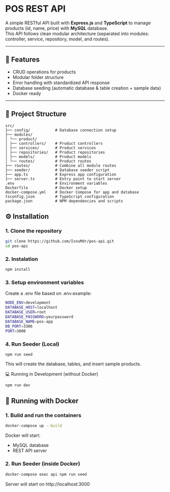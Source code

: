 # POS REST API

A simple RESTful API built with **Express.js** and **TypeScript** to manage products (id, name, price) with **MySQL** database.  
This API follows clean modular architecture (separated into modules: controller, service, repository, model, and routes).

---

## 🚀 Features

- CRUD operations for products
- Modular folder structure
- Error handling with standardized API response
- Database seeding (automatic database & table creation + sample data)
- Docker ready

---

## 📁 Project Structure

```
src/
├── config/           # Database connection setup
├── modules/
│ └── product/
│ ├── controllers/    # Product controllers
│ ├── services/       # Product services
│ ├── repositories/   # Product repositories
│ ├── models/         # Product models
│ └── routes/         # Product routes
├── routes/           # Combine all module routes
├── seeder/           # Database seeder script
├── app.ts            # Express app configuration
├── server.ts         # Entry point to start server
.env                  # Environment variables
Dockerfile            # Docker setup
docker-compose.yml    # Docker Compose for app and database
tsconfig.json         # TypeScript configuration
package.json          # NPM dependencies and scripts
```

## ⚙️ Installation

### 1. Clone the repository

```bash
git clone https://github.com/IsnuMdr/pos-api.git
cd pos-api
```

### 2. Instalation

```bash
npm install
```

### 3. Setup environment variables

Create a .env file based on .env.example:

```bash
NODE_ENV=development
DATABASE_HOST=localhost
DATABASE_USER=root
DATABASE_PASSWORD=yourpassword
DATABASE_NAME=pos-app
DB_PORT=3306
PORT=3000
```

### 4. Run Seeder (Local)

```
npm run seed
```

This will create the database, tables, and insert sample products.

💻 Running in Development (without Docker)

```bash
npm run dev
```

## 🐳 Running with Docker

### 1. Build and run the containers

```bash
docker-compose up --build
```

Docker will start:

- MySQL database
- REST API server

### 2. Run Seeder (inside Docker)

```bash
docker-compose exec api npm run seed
```

Server will start on http://localhost:3000
